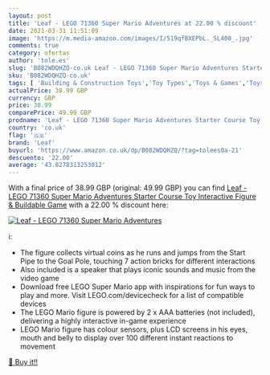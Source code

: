 ```yaml
---
layout: post
title: 'Leaf - LEGO 71360 Super Mario Adventures at 22.00 % discount'
date: 2021-03-31 11:51:09
image: 'https://m.media-amazon.com/images/I/519qfBXEPbL._SL400_.jpg'
comments: true
category: ofertas
author: 'tole.es'
slug: 'B082WDQHZQ-co.uk Leaf - LEGO 71360 Super Mario Adventures Starter Course...'
sku: 'B082WDQHZQ-co.uk'
tags: [ 'Building & Construction Toys','Toy Types','Toys & Games','Toys Store','leaf','lego', ]
actualPrice: 38.99 GBP
currency: GBP
price: 38.99
comparePrice: 49.99 GBP
prodname: 'Leaf - LEGO 71360 Super Mario Adventures Starter Course Toy Interactive Figure & Buildable Game'
country: 'co.uk'
flag: '🇬🇧'
brand: 'Leaf'
buyurl: 'https://www.amazon.co.uk/dp/B082WDQHZQ/?tag=tolees0a-21'
descuento: '22.00'
average: '43.8278313253012'
---
```


With a final price of 38.99 GBP (original: 49.99 GBP) you can find [Leaf - LEGO 71360 Super Mario Adventures Starter Course Toy Interactive Figure & Buildable Game](https://www.amazon.co.uk/dp/B082WDQHZQ/?tag=tolees0a-21) with a  22.00 % discount here:

[![Leaf - LEGO 71360 Super Mario Adventures](https://m.media-amazon.com/images/I/519qfBXEPbL._SL400_.jpg)](https://www.amazon.co.uk/dp/B082WDQHZQ/?tag=tolees0a-21)

ℹ️:

- The figure collects virtual coins as he runs and jumps from the Start Pipe to the Goal Pole, touching 7 action bricks for different interactions
- Also included is a speaker that plays iconic sounds and music from the video game
- Download free LEGO Super Mario app with inspirations for fun ways to play and more. Visit LEGO.com/devicecheck for a list of compatible devices
- The LEGO Mario figure is powered by 2 x AAA batteries (not included), delivering a highly interactive in-game experience
- LEGO Mario figure has colour sensors, plus LCD screens in his eyes, mouth and belly to display over 100 different instant reactions to movement

[🛒 Buy it!!](https://www.amazon.co.uk/dp/B082WDQHZQ/?tag=tolees0a-21)

